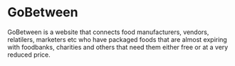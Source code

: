 # GoBetween

GoBetween is a website that connects food manufacturers, vendors, relatilers, marketers etc who have packaged foods that are almost expiring with foodbanks, charities and others that need them either free or at a very reduced price.